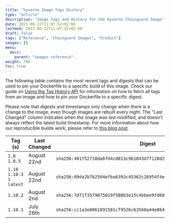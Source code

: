 ```yaml
---
title: "kyverno Image Tags History"
type: "article"
description: "Image Tags and History for the kyverno Chainguard Image"
date: 2023-06-22T11:07:52+02:00
lastmod: 2023-06-22T11:07:52+02:00
draft: false
tags: ["Reference", "Chainguard Images", "Product"]
images: []
menu:
  docs:
    parent: "images-reference"
weight: 700
toc: true
---
```


The following table contains the most recent tags and digests that can be used to pin your Dockerfile to a specific build of this image. Check our guide on [Using the Tag History API](/chainguard/chainguard-images/using-the-tag-history-api/) for information on how to fetch all tags from an image and how to pin your Dockerfile to a specific digest.

Please note that digests and timestamps only change when there is a change to the image, even though images are rebuilt every night. The "Last Changed" column indicates when the image was last modified, and doesn't always reflect the latest build timestamp. For more information about how our reproducible builds work, please refer to [this blog post](https://www.chainguard.dev/unchained/reproducing-chainguards-reproducible-image-builds).

| Tag (s)                       | Last Changed | Digest                                                                    |
|-------------------------------|--------------|---------------------------------------------------------------------------|
|  `1.8` `1.8.5`                | August 22nd  | `sha256:401f52710da6fd4cd013c9b1843d77128d2b97eee055c4007e1ca8b6815db848` |
|  `1.10` `1.10.3` `1` `latest` | August 22nd  | `sha256:09da2b7b2504efba6393c45362c26954f4e65d807afb2c9a0dd8e208bb4698b0` |
|  `1.10.2`                     | August 2nd   | `sha256:7d71f3579075019f580b3e15c4bbee9fd6056ca488cae38aac00e18e29ef0ec7` |
|  `1.10.1`                     | July 26th    | `sha256:cc1a3e8061891581cf9526c63568a44e86458ca7c429c2a42ffba2c89ec4e5cf` |
